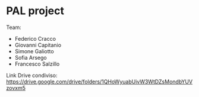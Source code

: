 # PAL project

Team:
- Federico Cracco
- Giovanni Capitanio
- Simone Galiotto
- Sofia Arsego
- Francesco Salzillo

Link Drive condiviso:
https://drive.google.com/drive/folders/1QHoWyuabUivW3WtDZsMondbYUVzovxm5
